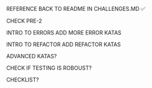 REFERENCE BACK TO README IN CHALLENGES.MD ✅

CHECK PRE-2 

INTRO TO ERRORS 
ADD MORE ERROR KATAS

INTRO TO REFACTOR
ADD REFACTOR KATAS 



ADVANCED KATAS?

CHECK IF TESTING IS ROBOUST?

CHECKLIST?